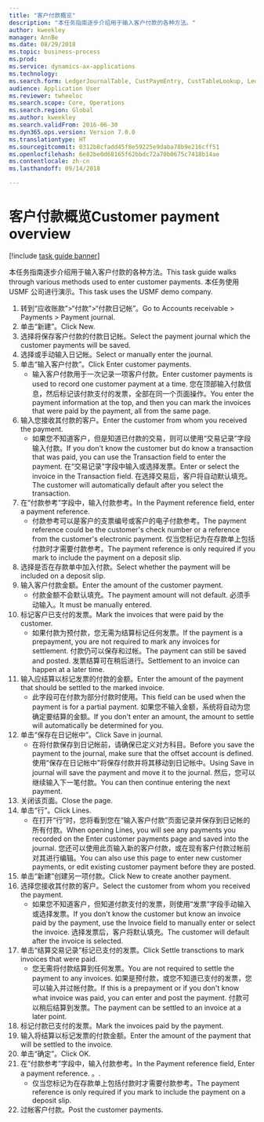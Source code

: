 ```yaml
--- 
title: "客户付款概览"
description: "本任务指南逐步介绍用于输入客户付款的各种方法。"
author: kweekley
manager: AnnBe
ms.date: 08/29/2018
ms.topic: business-process
ms.prod: 
ms.service: dynamics-ax-applications
ms.technology: 
ms.search.form: LedgerJournalTable, CustPaymEntry, CustTableLookup, LedgerJournalTransCustPaym, CustOpenTrans, BankAccountTableLookUp
audience: Application User
ms.reviewer: twheeloc
ms.search.scope: Core, Operations
ms.search.region: Global
ms.author: kweekley
ms.search.validFrom: 2016-06-30
ms.dyn365.ops.version: Version 7.0.0
ms.translationtype: HT
ms.sourcegitcommit: 0312b8cfadd45f8e59225e9daba78b9e216cff51
ms.openlocfilehash: 6e82be0d68165f62bbdc72a70b0675c7418b14ae
ms.contentlocale: zh-cn
ms.lasthandoff: 09/14/2018

---
```

# <a name="customer-payment-overview"></a><span data-ttu-id="786dc-103">客户付款概览</span><span class="sxs-lookup"><span data-stu-id="786dc-103">Customer payment overview</span></span>

[!include [task guide banner](../../includes/task-guide-banner.md)]

<span data-ttu-id="786dc-104">本任务指南逐步介绍用于输入客户付款的各种方法。</span><span class="sxs-lookup"><span data-stu-id="786dc-104">This task guide walks through various methods used to enter customer payments.</span></span> <span data-ttu-id="786dc-105">本任务使用 USMF 公司进行演示。</span><span class="sxs-lookup"><span data-stu-id="786dc-105">This task uses the USMF demo company.</span></span>

1. <span data-ttu-id="786dc-106">转到“应收账款”>“付款”>“付款日记帐”。</span><span class="sxs-lookup"><span data-stu-id="786dc-106">Go to Accounts receivable > Payments > Payment journal.</span></span>
2. <span data-ttu-id="786dc-107">单击“新建”。</span><span class="sxs-lookup"><span data-stu-id="786dc-107">Click New.</span></span>
3. <span data-ttu-id="786dc-108">选择将保存客户付款的付款日记帐。</span><span class="sxs-lookup"><span data-stu-id="786dc-108">Select the payment journal which the customer payments will be saved.</span></span>
4. <span data-ttu-id="786dc-109">选择或手动输入日记帐。</span><span class="sxs-lookup"><span data-stu-id="786dc-109">Select or manually enter the journal.</span></span>
5. <span data-ttu-id="786dc-110">单击“输入客户付款”。</span><span class="sxs-lookup"><span data-stu-id="786dc-110">Click Enter customer payments.</span></span>
    * <span data-ttu-id="786dc-111">输入客户付款用于一次记录一项客户付款。</span><span class="sxs-lookup"><span data-stu-id="786dc-111">Enter customer payments is used to record one customer payment at a time.</span></span> <span data-ttu-id="786dc-112">您在顶部输入付款信息，然后标记该付款支付的发票，全部在同一个页面操作。</span><span class="sxs-lookup"><span data-stu-id="786dc-112">You enter the payment information at the top, and then you can mark the invoices that were paid by the payment, all from the same page.</span></span>  
6. <span data-ttu-id="786dc-113">输入您接收其付款的客户。</span><span class="sxs-lookup"><span data-stu-id="786dc-113">Enter the customer from whom you received the payment.</span></span>
    * <span data-ttu-id="786dc-114">如果您不知道客户，但是知道已付款的交易，则可以使用“交易记录”字段输入付款。</span><span class="sxs-lookup"><span data-stu-id="786dc-114">If you don't know the customer but do know a transaction that was paid, you can use the Transaction field to enter the payment.</span></span> <span data-ttu-id="786dc-115">在“交易记录”字段中输入或选择发票。</span><span class="sxs-lookup"><span data-stu-id="786dc-115">Enter or select the invoice in the Transaction field.</span></span> <span data-ttu-id="786dc-116">在选择交易后，客户将自动默认填充。</span><span class="sxs-lookup"><span data-stu-id="786dc-116">The customer will automatically default after you select the transaction.</span></span>  
7. <span data-ttu-id="786dc-117">在“付款参考”字段中，输入付款参考。</span><span class="sxs-lookup"><span data-stu-id="786dc-117">In the Payment reference field, enter a payment reference.</span></span>
    * <span data-ttu-id="786dc-118">付款参考可以是客户的支票编号或客户的电子付款参考。</span><span class="sxs-lookup"><span data-stu-id="786dc-118">The payment reference could be the customer's check number or a reference from the customer's electronic payment.</span></span> <span data-ttu-id="786dc-119">仅当您标记为在存款单上包括付款时才需要付款参考。</span><span class="sxs-lookup"><span data-stu-id="786dc-119">The payment reference is only required if you mark to include the payment on a deposit slip.</span></span>  
8. <span data-ttu-id="786dc-120">选择是否在存款单中加入付款。</span><span class="sxs-lookup"><span data-stu-id="786dc-120">Select whether the payment will be included on a deposit slip.</span></span> 
9. <span data-ttu-id="786dc-121">输入客户付款金额。</span><span class="sxs-lookup"><span data-stu-id="786dc-121">Enter the amount of the customer payment.</span></span>
    * <span data-ttu-id="786dc-122">付款金额不会默认填充。</span><span class="sxs-lookup"><span data-stu-id="786dc-122">The payment amount will not default.</span></span> <span data-ttu-id="786dc-123">必须手动输入。</span><span class="sxs-lookup"><span data-stu-id="786dc-123">It must be manually entered.</span></span>  
10. <span data-ttu-id="786dc-124">标记客户已支付的发票。</span><span class="sxs-lookup"><span data-stu-id="786dc-124">Mark the invoices that were paid by the customer.</span></span>
    * <span data-ttu-id="786dc-125">如果付款为预付款，您无需为结算标记任何发票。</span><span class="sxs-lookup"><span data-stu-id="786dc-125">If the payment is a prepayment, you are not required to mark any invoices for settlement.</span></span> <span data-ttu-id="786dc-126">付款仍可以保存和过帐。</span><span class="sxs-lookup"><span data-stu-id="786dc-126">The payment can still be saved and posted.</span></span> <span data-ttu-id="786dc-127">发票结算可在稍后进行。</span><span class="sxs-lookup"><span data-stu-id="786dc-127">Settlement to an invoice can happen at a later time.</span></span>  
11. <span data-ttu-id="786dc-128">输入应结算以标记发票的付款的金额。</span><span class="sxs-lookup"><span data-stu-id="786dc-128">Enter the amount of the payment that should be settled to the marked invoice.</span></span> 
    * <span data-ttu-id="786dc-129">此字段可在付款为部分付款时使用。</span><span class="sxs-lookup"><span data-stu-id="786dc-129">This field can be used when the payment is for a partial payment.</span></span> <span data-ttu-id="786dc-130">如果您不输入金额，系统将自动为您确定要结算的金额。</span><span class="sxs-lookup"><span data-stu-id="786dc-130">If you don't enter an amount, the amount to settle will automatically be determined for you.</span></span>  
12. <span data-ttu-id="786dc-131">单击“保存在日记帐中”。</span><span class="sxs-lookup"><span data-stu-id="786dc-131">Click Save in journal.</span></span>
    * <span data-ttu-id="786dc-132">在将付款保存到日记帐前，请确保已定义对方科目。</span><span class="sxs-lookup"><span data-stu-id="786dc-132">Before you save the payment to the journal, make sure that the offset account is defined.</span></span> <span data-ttu-id="786dc-133">使用“保存在日记帐中”将保存付款并将其移动到日记帐中。</span><span class="sxs-lookup"><span data-stu-id="786dc-133">Using Save in journal will save the payment and move it to the journal.</span></span> <span data-ttu-id="786dc-134">然后，您可以继续输入下一笔付款。</span><span class="sxs-lookup"><span data-stu-id="786dc-134">You can then continue entering the next payment.</span></span>  
13. <span data-ttu-id="786dc-135">关闭该页面。</span><span class="sxs-lookup"><span data-stu-id="786dc-135">Close the page.</span></span>
14. <span data-ttu-id="786dc-136">单击“行”。</span><span class="sxs-lookup"><span data-stu-id="786dc-136">Click Lines.</span></span>
    * <span data-ttu-id="786dc-137">在打开“行”时，您将看到您在“输入客户付款”页面记录并保存到日记帐的所有付款。</span><span class="sxs-lookup"><span data-stu-id="786dc-137">When opening Lines, you will see any payments you recorded on the Enter customer payments page and saved into the journal.</span></span> <span data-ttu-id="786dc-138">您还可以使用此页输入新的客户付款，或在现有客户付款过帐前对其进行编辑。</span><span class="sxs-lookup"><span data-stu-id="786dc-138">You can also use this page to enter new customer payments, or edit existing customer payment before they are posted.</span></span>  
15. <span data-ttu-id="786dc-139">单击“新建”创建另一项付款。</span><span class="sxs-lookup"><span data-stu-id="786dc-139">Click New to create another payment.</span></span> 
16. <span data-ttu-id="786dc-140">选择您接收其付款的客户。</span><span class="sxs-lookup"><span data-stu-id="786dc-140">Select the customer from whom you received the payment.</span></span>
    * <span data-ttu-id="786dc-141">如果您不知道客户，但知道付款支付的发票，则使用“发票”字段手动输入或选择发票。</span><span class="sxs-lookup"><span data-stu-id="786dc-141">If you don't know the customer but know an invoice paid by the payment, use the Invoice field to manually enter or select the invoice.</span></span> <span data-ttu-id="786dc-142">选择发票后，客户将默认填充。</span><span class="sxs-lookup"><span data-stu-id="786dc-142">The customer will default after the invoice is selected.</span></span>  
17. <span data-ttu-id="786dc-143">单击“结算交易记录”标记已支付的发票。</span><span class="sxs-lookup"><span data-stu-id="786dc-143">Click Settle transctions to mark invoices that were paid.</span></span>
    * <span data-ttu-id="786dc-144">您无需将付款结算到任何发票。</span><span class="sxs-lookup"><span data-stu-id="786dc-144">You are not required to settle the payment to any invoices.</span></span> <span data-ttu-id="786dc-145">如果是预付款，或您不知道已支付的发票，您可以输入并过帐付款。</span><span class="sxs-lookup"><span data-stu-id="786dc-145">If this is a prepayment or if you don't know what invoice was paid, you can enter and post the payment.</span></span> <span data-ttu-id="786dc-146">付款可以稍后结算到发票。</span><span class="sxs-lookup"><span data-stu-id="786dc-146">The payment can be settled to an invoice at a later point.</span></span>  
18. <span data-ttu-id="786dc-147">标记付款已支付的发票。</span><span class="sxs-lookup"><span data-stu-id="786dc-147">Mark the invoices paid by the payment.</span></span> 
19. <span data-ttu-id="786dc-148">输入将结算以标记发票的付款金额。</span><span class="sxs-lookup"><span data-stu-id="786dc-148">Enter the amount of the payment that will be settled to the invoice.</span></span>
20. <span data-ttu-id="786dc-149">单击“确定”。</span><span class="sxs-lookup"><span data-stu-id="786dc-149">Click OK.</span></span>
21. <span data-ttu-id="786dc-150">在“付款参考”字段中，输入付款参考。</span><span class="sxs-lookup"><span data-stu-id="786dc-150">In the Payment reference field, Enter a payment reference.</span></span> <span data-ttu-id="786dc-151">。</span><span class="sxs-lookup"><span data-stu-id="786dc-151">.</span></span>
    * <span data-ttu-id="786dc-152">仅当您标记为在存款单上包括付款时才需要付款参考。</span><span class="sxs-lookup"><span data-stu-id="786dc-152">The payment reference is only required if you mark to include the payment on a deposit slip.</span></span>  
22. <span data-ttu-id="786dc-153">过帐客户付款。</span><span class="sxs-lookup"><span data-stu-id="786dc-153">Post the customer payments.</span></span> 


